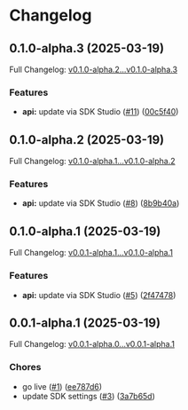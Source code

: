 # Changelog

## 0.1.0-alpha.3 (2025-03-19)

Full Changelog: [v0.1.0-alpha.2...v0.1.0-alpha.3](https://github.com/metavoiceio/postcall-python-sdk/compare/v0.1.0-alpha.2...v0.1.0-alpha.3)

### Features

* **api:** update via SDK Studio ([#11](https://github.com/metavoiceio/postcall-python-sdk/issues/11)) ([00c5f40](https://github.com/metavoiceio/postcall-python-sdk/commit/00c5f405a91c400e4cfad5062398fe5947f2e3f5))

## 0.1.0-alpha.2 (2025-03-19)

Full Changelog: [v0.1.0-alpha.1...v0.1.0-alpha.2](https://github.com/metavoiceio/postcall-python-sdk/compare/v0.1.0-alpha.1...v0.1.0-alpha.2)

### Features

* **api:** update via SDK Studio ([#8](https://github.com/metavoiceio/postcall-python-sdk/issues/8)) ([8b9b40a](https://github.com/metavoiceio/postcall-python-sdk/commit/8b9b40a95c95e84363d0bbb71fb9410df03890ec))

## 0.1.0-alpha.1 (2025-03-19)

Full Changelog: [v0.0.1-alpha.1...v0.1.0-alpha.1](https://github.com/metavoiceio/postcall-python-sdk/compare/v0.0.1-alpha.1...v0.1.0-alpha.1)

### Features

* **api:** update via SDK Studio ([#5](https://github.com/metavoiceio/postcall-python-sdk/issues/5)) ([2f47478](https://github.com/metavoiceio/postcall-python-sdk/commit/2f474789c2baf98490d1c6910753cda277f93f00))

## 0.0.1-alpha.1 (2025-03-19)

Full Changelog: [v0.0.1-alpha.0...v0.0.1-alpha.1](https://github.com/metavoiceio/postcall-python-sdk/compare/v0.0.1-alpha.0...v0.0.1-alpha.1)

### Chores

* go live ([#1](https://github.com/metavoiceio/postcall-python-sdk/issues/1)) ([ee787d6](https://github.com/metavoiceio/postcall-python-sdk/commit/ee787d6527f5fe40e13517bed9db41ff7092f4a1))
* update SDK settings ([#3](https://github.com/metavoiceio/postcall-python-sdk/issues/3)) ([3a7b65d](https://github.com/metavoiceio/postcall-python-sdk/commit/3a7b65d79f35f9b64843dfc6ca449bb5e22f6c1f))
